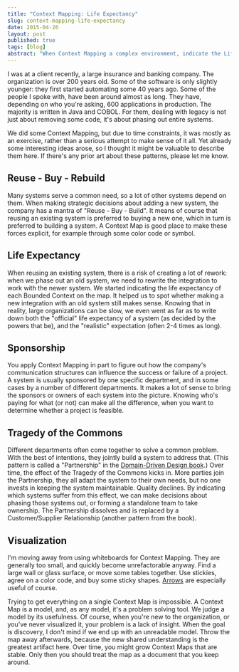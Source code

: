 ```yaml
---
title: "Context Mapping: Life Expectancy"
slug: context-mapping-life-expectancy
date: 2015-04-26
layout: post
published: true
tags: [blog]
abstract: "When Context Mapping a complex environment, indicate the Life Expectancy of each Bounded Context, as well as its sponsors and other relevant metadata."
---
```



I was at a client recently, a large insurance and banking company. The organization is over 200 years old. Some of the software is only slightly younger: they first started automating some 40 years ago. Some of the people I spoke with, have been around almost as long. They have, depending on who you're asking, 600 applications in production. The majority is written in Java and COBOL. For them, dealing with legacy is not just about removing some code, it's about phasing out entire systems. 

We did some Context Mapping, but due to time constraints, it was mostly as an exercise, rather than a serious attempt to make sense of it all. Yet already some interesting ideas arose, so I thought it might be valuable to describe them here. If there's any prior art about these patterns, please let me know.

## Reuse - Buy - Rebuild

Many systems serve a common need, so a lot of other systems depend on them. When making strategic decisions about adding a new system, the company has a mantra of "Reuse - Buy - Build". It means of course that reusing an existing system is preferred to buying a new one, which in turn is preferred to building a system. A Context Map is good place to make these forces explicit, for example through some color code or symbol.  

## Life Expectancy

When reusing an existing system, there is a risk of creating a lot of rework: when we phase out an old system, we need to rewrite the integration to work with the newer system. We started indicating the life expectancy of each Bounded Context on the map. It helped us to spot whether making a new integration with an old system still makes sense. Knowing that in reality, large organizations can be slow, we even went as far as to write down both the "official" life expectancy of a system (as decided by the powers that be), and the "realistic" expectation (often 2-4 times as long). 

## Sponsorship

You apply Context Mapping in part to figure out how the company's communication structures can influence the success or failure of a project. A system is usually sponsored by one specific department, and in some cases by a number of different departments. It makes a lot of sense to bring the sponsors or owners of each system into the picture. Knowing who's paying for what (or not) can make all the difference, when you want to determine whether a project is feasible.

## Tragedy of the Commons

Different departments often come together to solve a common problem. With the best of intentions, they jointly build a system to address that. (This pattern is called a "Partnership" in the [Domain-Driven Design book](http://www.amazon.com/gp/product/0321125215/ref=as_li_tl?ie=UTF8&camp=1789&creative=390957&creativeASIN=0321125215&linkCode=as2&tag=verraesnet-20&linkId=DW5WV5IVDVK7SMFN).) Over time, the effect of the Tragedy of the Commons kicks in. More parties join the Partnership, they all adapt the system to their own needs, but no one invests in keeping the system maintainable. Quality declines. By indicating which systems suffer from this effect, we can make decisions about phasing those systems out, or forming a standalone team to take ownership. The Partnership dissolves and is replaced by a Customer/Supplier Relationship (another pattern from the book). 

## Visualization 

I'm moving away from using whiteboards for Context Mapping. They are generally too small, and quickly become unrefactorable anyway. Find a large wall or glass surface, or move some tables together. Use stickies, agree on a color code, and buy some sticky shapes. [Arrows](http://www.post-it.com/wps/portal/3M/en_US/PostItNA/Home/Products/~/Post-it-Arrow-Flags-Bright-Colors-1-2-in-Wide-100-On-the-Go-Dispenser?N=4327+3294647258&rt=rud) are especially useful of course.

Trying to get everything on a single Context Map is impossible. A Context Map is a model, and, as any model, it's a problem solving tool. We judge a model by its usefulness. Of course, when you're new to the organization, or you've never visualized it, your problem is a lack of insight. When the goal is discovery, I don't mind if we end up with an unreadable model. Throw the map away afterwards, because the new shared understanding is the greatest artifact here. Over time, you might grow Context Maps that are stable. Only then you should treat the map as a document that you keep around.



